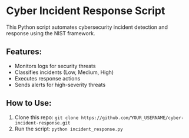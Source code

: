 # Cyber Incident Response Script
This Python script automates cybersecurity incident detection and response using the NIST framework.

## Features:
- Monitors logs for security threats
- Classifies incidents (Low, Medium, High)
- Executes response actions
- Sends alerts for high-severity threats

## How to Use:
1. Clone this repo: `git clone https://github.com/YOUR_USERNAME/cyber-incident-response.git`
2. Run the script: `python incident_response.py`
